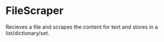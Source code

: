 # FileScraper
 Recieves a file and scrapes the content for text and stores in a list/dictionary/set.

